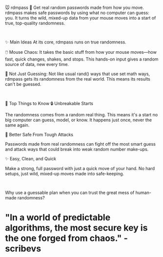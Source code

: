 🐭 rdmpass 🔑
Get real random passwords made from how you move.
rdmpass makes safe passwords by using what no computer can guess: you. It turns the wild, mixed-up data from your mouse moves into a start of true, top-quality randomness.

<br>

✨ Main Ideas
At its core, rdmpass runs on true randomness.

🖱️ Mouse Chaos: It takes the basic stuff from how your mouse moves—how fast, quick changes, shakes, and stops. This hands-on input gives a random source of data, new every time.

🎲 Not Just Guessing: Not like usual rand() ways that use set math ways, rdmpass gets its randomness from the real world. This means its results can't be guessed.

<br>

🚀 Top Things to Know
🔒 Unbreakable Starts

The randomness comes from a random real thing. This means it's a start no big computer can guess, model, or know. It happens just once, never the same again.

🔐 Better Safe From Tough Attacks

Passwords made from real randomness can fight off the most smart guess and attack ways that could break into weak random number make-ups.

✨ Easy, Clean, and Quick

Make a strong, full password with just a quick move of your hand. No hard setups, just wild, mixed-up moves made into safe-keeping.

<br>

Why use a guessable plan when you can trust the great mess of human-made randomness?

# "In a world of predictable algorithms, the most secure key is the one forged from chaos." - scribevs

